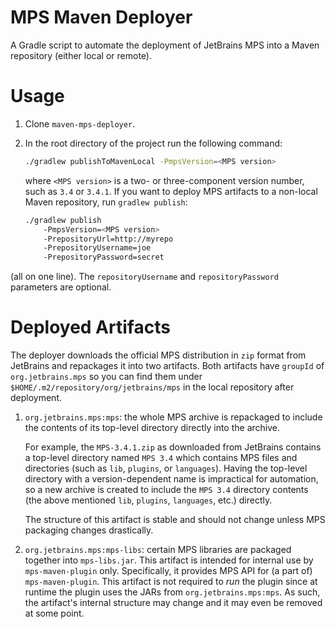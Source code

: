 # MPS Maven Deployer

A Gradle script to automate the deployment of JetBrains MPS into a Maven repository (either local or remote).

# Usage

1. Clone `maven-mps-deployer`.
2. In the root directory of the project run the following command:

   ```sh
   ./gradlew publishToMavenLocal -PmpsVersion=<MPS version>
   ```

   where `<MPS version>` is a two- or three-component version number, such as `3.4` or `3.4.1`.
If you want to deploy MPS artifacts to a non-local Maven repository, run `gradlew publish`:

   ```sh
   ./gradlew publish
       -PmpsVersion=<MPS version>
       -PrepositoryUrl=http://myrepo
       -PrepositoryUsername=joe
       -PrepositoryPassword=secret
   ```

(all on one line). The `repositoryUsername` and `repositoryPassword` parameters are optional.

# Deployed Artifacts

The deployer downloads the official MPS distribution in `zip` format from JetBrains and repackages it into two
artifacts. Both artifacts have `groupId` of `org.jetbrains.mps` so you can find them under
`$HOME/.m2/repository/org/jetbrains/mps` in the local repository after deployment.

1. `org.jetbrains.mps:mps`: the whole MPS archive is repackaged to include the contents of its top-level directory
   directly into the archive.

   For example, the `MPS-3.4.1.zip` as downloaded from JetBrains contains a top-level directory named `MPS 3.4` which
   contains MPS files and directories (such as `lib`, `plugins`, or `languages`). Having the top-level directory with
   a version-dependent name is impractical for automation, so a new archive is created to include the `MPS 3.4`
   directory contents (the above mentioned `lib`, `plugins`, `languages`, etc.) directly.

   The structure of this artifact is stable and should not change unless MPS packaging changes drastically.
   
2. `org.jetbrains.mps:mps-libs`: certain MPS libraries are packaged together into `mps-libs.jar`. This artifact is
   intended for internal use by `mps-maven-plugin` only. Specifically, it provides MPS API for (a part of)
   `mps-maven-plugin`. This artifact is not required to _run_ the plugin since at runtime the plugin uses the JARs from
   `org.jetbrains.mps:mps`. As such, the artifact's internal structure may change and it may even be removed at some
   point.